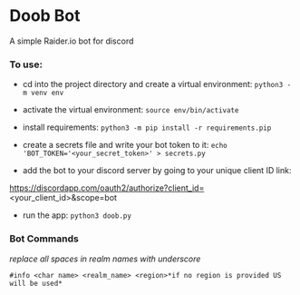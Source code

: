 # Doob Bot

A simple Raider.io bot for discord

### To use:


* cd into the project directory and create a virtual environment:
`python3 -m venv env`


* activate the virtual environment:
`source env/bin/activate`


* install requirements:
`python3 -m pip install -r requirements.pip`


* create a secrets file and write your bot token to it:
`echo 'BOT_TOKEN='<your_secret_token>' > secrets.py`


* add the bot to your discord server by going to your unique client ID link:

https://discordapp.com/oauth2/authorize?client_id=<your_client_id>&scope=bot


* run the app:
`python3 doob.py`


### Bot Commands
*replace all spaces in realm names with underscore*

`#info <char name> <realm_name> <region>*if no region is provided US will be used*`
